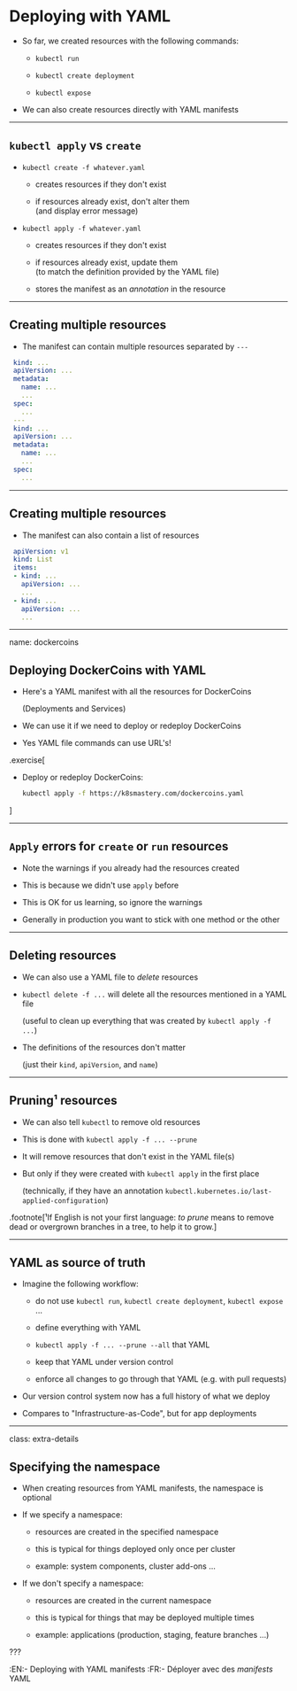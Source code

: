 # Deploying with YAML

- So far, we created resources with the following commands:

  - `kubectl run`

  - `kubectl create deployment`

  - `kubectl expose`

- We can also create resources directly with YAML manifests

---

## `kubectl apply` vs `create`

- `kubectl create -f whatever.yaml`

  - creates resources if they don't exist

  - if resources already exist, don't alter them
    <br/>(and display error message)

- `kubectl apply -f whatever.yaml`

  - creates resources if they don't exist

  - if resources already exist, update them
    <br/>(to match the definition provided by the YAML file)

  - stores the manifest as an *annotation* in the resource

---

## Creating multiple resources

- The manifest can contain multiple resources separated by `---`

```yaml
 kind: ...
 apiVersion: ...
 metadata:
   name: ...
   ...
 spec:
   ...
 ---
 kind: ...
 apiVersion: ...
 metadata:
   name: ...
   ...
 spec: 
   ...
```

---

## Creating multiple resources

- The manifest can also contain a list of resources

```yaml
 apiVersion: v1
 kind: List
 items:
 - kind: ...
   apiVersion: ...
   ...
 - kind: ...
   apiVersion: ...
   ...
```

---

name: dockercoins

## Deploying DockerCoins with YAML

- Here's a YAML manifest with all the resources for DockerCoins

  (Deployments and Services)

- We can use it if we need to deploy or redeploy DockerCoins

- Yes YAML file commands can use URL's!

.exercise[

- Deploy or redeploy DockerCoins:
  ```bash
  kubectl apply -f https://k8smastery.com/dockercoins.yaml
  ```

]

---

## `Apply` errors for `create` or `run` resources

- Note the warnings if you already had the resources created

- This is because we didn't use `apply` before

- This is OK for us learning, so ignore the warnings

- Generally in production you want to stick with one method or the other

---

## Deleting resources

- We can also use a YAML file to *delete* resources

- `kubectl delete -f ...` will delete all the resources mentioned in a YAML file

  (useful to clean up everything that was created by `kubectl apply -f ...`)

- The definitions of the resources don't matter

  (just their `kind`, `apiVersion`, and `name`)

---

## Pruning¹ resources

- We can also tell `kubectl` to remove old resources

- This is done with `kubectl apply -f ... --prune`

- It will remove resources that don't exist in the YAML file(s)

- But only if they were created with `kubectl apply` in the first place

  (technically, if they have an annotation `kubectl.kubernetes.io/last-applied-configuration`)

.footnote[¹If English is not your first language: *to prune* means to remove dead or overgrown branches in a tree, to help it to grow.]

---

## YAML as source of truth

- Imagine the following workflow:

  - do not use `kubectl run`, `kubectl create deployment`, `kubectl expose` ...

  - define everything with YAML

  - `kubectl apply -f ... --prune --all` that YAML

  - keep that YAML under version control

  - enforce all changes to go through that YAML (e.g. with pull requests)

- Our version control system now has a full history of what we deploy

- Compares to "Infrastructure-as-Code", but for app deployments

---

class: extra-details

## Specifying the namespace

- When creating resources from YAML manifests, the namespace is optional

- If we specify a namespace:

  - resources are created in the specified namespace

  - this is typical for things deployed only once per cluster

  - example: system components, cluster add-ons ...

- If we don't specify a namespace:

  - resources are created in the current namespace

  - this is typical for things that may be deployed multiple times

  - example: applications (production, staging, feature branches ...)

???

:EN:- Deploying with YAML manifests
:FR:- Déployer avec des *manifests* YAML

